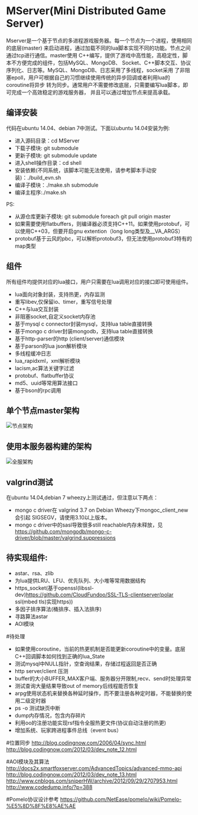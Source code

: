 MServer(Mini Distributed Game Server)
=========
Mserver是一个基于节点的多进程游戏服务器。每一个节点为一个进程，使用相同的底层(master)
来启动进程，通过加载不同的lua脚本实现不同的功能。节点之间通过tcp进行通信。master使用
C++编写，提供了游戏中高性能，高稳定性，脚本不方便完成的组件，包括MySQL、MongoDB、
Socket、C++脚本交互、协议序列化、日志等。MySQL、MongoDB、日志采用了多线程，socket采用
了非阻塞epoll，用户可根据自己的习惯继续使用传统的异步回调或者利用lua的coroutine将异步
转为同步。通常用户不需要修改底层，只需要编写lua脚本，即可完成一个高效稳定的游戏服务器，
并且可以通过增加节点来提高承载。


编译安装
--------

代码在ubuntu 14.04、debian 7中测试。下面以ubuntu 14.04安装为例:


 * 进入源码目录：cd MServer
 * 下载子模块: git submodule
 * 更新子模块: git submodule update
 * 进入shell操作目录：cd shell
 * 安装依赖(不同系统，该脚本可能无法使用，请参考脚本手动安装)：./build_evn.sh
 * 编译子模块：./make.sh submodule
 * 编译主程序:./make.sh

PS:  
 * 从源仓库更新子模块: git submodule foreach git pull origin master
 * 如果需要使用flatbuffers，则编译器必须支持C++11。如果使用protobuf，可以使用C++03，但要开启gnu extention（long long类型及__VA_ARGS）
 * protobuf基于云风的pbc，可以解析protobuf3，但无法使用protobuf3特有的map类型



组件
----

所有组件均提供对应的lua接口，用户只需要在lua调用对应的接口即可使用组件。

 * lua面向对象封装，支持热更，内存监测
 * 重写libev,仅保留io、timer，重写信号处理
 * C++与lua交互封装
 * 非阻塞socket,自定义socket内存池
 * 基于mysql c connector封装mysql，支持lua table直接转换
 * 基于mongo c driver封装mongodb，支持lua table直接转换
 * 基于http-parser的http (client/server)通信模块
 * 基于parson的lua json解析模块
 * 多线程缓冲日志
 * lua_rapidxml，xml解析模块
 * lacism,ac算法关键字过滤
 * protobuf、flatbuffer协议
 * md5、uuid等常用算法接口
 * 基于bson的rpc调用

单个节点master架构
------------------
![节点架构](https://github.com/changnet/MServer/blob/master/doc/picture/master.png)

使用本服务器构建的架构
---------------------

![全服架构](https://github.com/changnet/MServer/blob/master/doc/picture/server%20frame.png)

valgrind测试
-----------

在ubuntu 14.04,debian 7 wheezy上测试通过，但注意以下两点：  
 * mongo c driver在 valgrind 3.7 on Debian Wheezy下mongoc_client_new会引起
 SIGSEGV，请使用3.10以上版本。
 * mongo c driver中的sasl导致很多still reachable内存未释放，见
 https://github.com/mongodb/mongo-c-driver/blob/master/valgrind.suppressions

待实现组件:
-----------

* astar、rsa、zlib
* 为lua提供LRU、LFU、优先队列、大小堆等常用数据结构
* https_socket(基于openssl(libssl-dev)https://github.com/CloudFundoo/SSL-TLS-clientserver(polar ssl(mbed tls)实现https))
* 多因子排序算法(桶排序、插入法排序)
* 寻路算法astar
* AOI模块

#待处理
* 如果使用coroutine，当前的热更机制是否能更新coroutine中的变量。底层C++回调脚本如何找到正确的lua_State
* 测试mysql中NULL指针，空查询结果，存储过程返回是否正确
* http server/client 压测
* buffer的大小BUFFER_MAX客户端、服务器分开限制,recv、send时处理异常
* 测试查询大量结果导致out of memory后线程能否恢复
* arpg使用状态机来替换各种延时操作，而不要注册各种定时器，不能替换的使用二级定时器
* ps -o 测试缺页中断
* dump内存情况，包含内存碎片
* 利用oo的注册功能实现rsf指令全服热更文件(协议自动注册的热更)
* 增加系统、玩家跨进程事件总线（event bus）

#位置同步
http://blog.codingnow.com/2006/04/sync.html  
http://blog.codingnow.com/2012/03/dev_note_12.html

#AOI模块及其算法
http://docs2x.smartfoxserver.com/AdvancedTopics/advanced-mmo-api
http://blog.codingnow.com/2012/03/dev_note_13.html
http://www.cnblogs.com/sniperHW/archive/2012/09/29/2707953.html
http://www.codedump.info/?p=388

#Pomelo协议设计参考
https://github.com/NetEase/pomelo/wiki/Pomelo-%E5%8D%8F%E8%AE%AE
